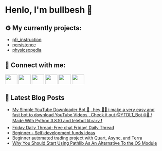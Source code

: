 # Henlo, I'm bullbesh 👋

## ⚙️ My currently projects:
- [pfr_instruction](https://github.com/bullbesh/pfr_instruction)
- [persistence](https://github.com/bullbesh/persistence)
- [physicsopedia](https://github.com/bullbesh/physicsopedia)

## 🔎 Connect with me:
[<img height="32" width="40" src="https://cdn.jsdelivr.net/npm/simple-icons@v5/icons/telegram.svg" />](https://t.me/bullbesh)
[<img height="32" width="40" src="https://cdn.jsdelivr.net/npm/simple-icons@v5/icons/vk.svg" />](https://vk.com/bullbesh)
[<img height="32" width="40" src="https://cdn.jsdelivr.net/npm/simple-icons@v5/icons/twitter.svg" />](https://twitter.com/bullbesh1)
[<img height="32" width="40" src="https://cdn.jsdelivr.net/npm/simple-icons@v5/icons/instagram.svg" />](https://www.instagram.com/bullbesh)
[<img height="32" width="40" src="https://cdn.jsdelivr.net/npm/simple-icons@v5/icons/reddit.svg" />](https://www.reddit.com/user/bullbesh)
[<img height="32" width="40" src="https://cdn.jsdelivr.net/npm/simple-icons@v5/icons/youtube.svg" />](https://www.youtube.com/channel/UCtfjRs6uzgq5mfm8S06WTcg)

## 📕 Latest Blog Posts
<!-- BLOG-POST-LIST:START -->
- [My Simple YouTube Downloader Bot 🖤 , hey 👋🏻 i make a very easy and fast bot to download YouTube Videos , Check it out @YTDL1_Bot 🌐🖤 / Made With Python 3.8.10 and telebot library ❗️](https://www.reddit.com/r/Python/comments/ri4y9r/my_simple_youtube_downloader_bot_hey_i_make_a/)
- [Friday Daily Thread: Free chat Friday! Daily Thread](https://www.reddit.com/r/Python/comments/ri3u5f/friday_daily_thread_free_chat_friday_daily_thread/)
- [Beginner - Self-development funds ideas](https://www.reddit.com/r/Python/comments/ri2oxd/beginner_selfdevelopment_funds_ideas/)
- [Beginner automated trading project with Quart, Async, and Terra](https://www.reddit.com/r/Python/comments/ri2208/beginner_automated_trading_project_with_quart/)
- [Why You Should Start Using Pathlib As An Alternative To the OS Module](https://www.reddit.com/r/Python/comments/ri11di/why_you_should_start_using_pathlib_as_an/)
<!-- BLOG-POST-LIST:END -->
